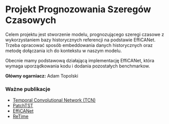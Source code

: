 # Projekt Prognozowania Szeregów Czasowych

Celem projektu jest stworzenie modelu, prognozującego szeregi czasowe z wykorzystaniem bazy 
historycznych referencji na podstawie EffiCANet.
Trzeba opracować sposób embeddowania danych historycznych oraz metodę dołączania ich do kontekstu w naszym modelu. 

Obecnie mamy podstawową działającą implementację EffiCANet, która wymaga uporządkowania kodu i dodania pozostałych benchmarkow. 

**Główny ogarniacz:** Adam Topolski

### Ważne publikacje

- [Temporal Convolutional Network (TCN)](https://arxiv.org/pdf/1803.01271) 
- [PatchTST](https://arxiv.org/abs/2211.14730)
- [EffiCANet](https://arxiv.org/pdf/2411.04669)
- [ReTime](https://arxiv.org/pdf/2209.13525)